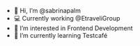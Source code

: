 - 👋 Hi, I’m @sabrinapalm
- 💻 Currently working @EtraveliGroup
- 👀 I’m interested in Frontend Development
- 🌱 I’m currently learning Testcafé
